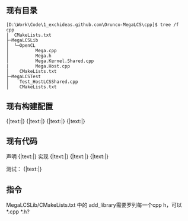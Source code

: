 ## 现有目录
```
[D:\Work\Code\1_exchideas.github.com\Orunco-MegaLCS\cpp]$ tree /f
cpp
│  CMakeLists.txt
├─MegaLCSLib
│  └─OpenCL
│          Mega.cpp
│          Mega.h
│          Mega.Kernel.Shared.cpp
|          Mega.Host.cpp
│    CMakeLists.txt 
├─MegaLCSTest
│    Test_HostLCSShared.cpp
│    CMakeLists.txt
```

## 现有构建配置
{|text:[](vcpkg.json)|}
{|text:[](CMakeLists.txt)|}
{|text:[](MegaLCSLib/CMakeLists.txt)|}
{|text:[](MegaLCSTest/CMakeLists.txt)|}

## 现有代码
声明
{|text:[](MegaLCSLib/OpenCL/Mega.h)|}
实现
{|text:[](MegaLCSLib/OpenCL/Mega.cpp)|}
{|text:[](MegaLCSLib/OpenCL/Mega.Kernel.Shared.cpp)|}
{|text:[](MegaLCSLib/OpenCL/Mega.Host.cpp)|}

测试：
{|text:[](MegaLCSTest/OpenCL/Test_HostLCSShared.cpp)|}

## 指令
MegaLCSLib/CMakeLists.txt 中的 add_library需要罗列每一个cpp h，可以*.cpp *.h?